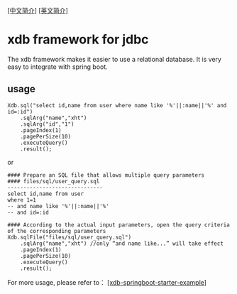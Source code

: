 [[中文简介]](https://github.com/wsaaaqqq/xdb/blob/main/README-CN.md) [[英文简介]](https://github.com/wsaaaqqq/xdb/blob/main/README.md)

# xdb framework for jdbc
The xdb framework makes it easier to use a relational database. It is very easy to integrate with spring boot.

## usage

~~~
Xdb.sql("select id,name from user where name like '%'||:name||'%' and id=:id")
    .sqlArg("name","xht")
    .sqlArg("id","1")
    .pageIndex(1)
    .pagePerSize(10)
    .executeQuery()
    .result();
~~~
or 
~~~
#### Prepare an SQL file that allows multiple query parameters
#### files/sql/user_query.sql
------------------------------
select id,name from user 
where 1=1
-- and name like '%'||:name||'%' 
-- and id=:id
~~~
~~~
#### According to the actual input parameters, open the query criteria of the corresponding parameters
Xdb.sqlFile("files/sql/user_query.sql")
    .sqlArg("name","xht") //only “and name like...” will take effect 
    .pageIndex(1)
    .pagePerSize(10)
    .executeQuery()
    .result();
~~~

For more usage, please refer to： 
[[xdb-springboot-starter-example]](https://github.com/wsaaaqqq/xdb/tree/main/xdb-springboot-starter-example)